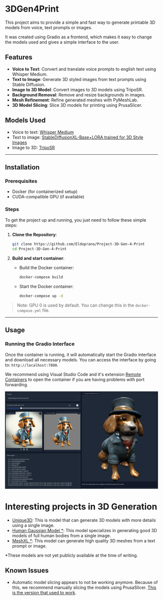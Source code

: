 # 3DGen4Print
This project aims to provide a simple and fast way to generate printable 3D models from voice, text prompts or images.

It was created using Gradio as a frontend, which makes it easy to change the models used and gives a simple interface to the user.

## Features

- **Voice to Text**: Convert and translate voice prompts to english text using Whisper Medium.
- **Text to Image**: Generate 3D styled images from text prompts using Stable Diffusion.
- **Image to 3D Model**: Convert images to 3D models using TripoSR.
- **Background Removal**: Remove and resize backgrounds in images.
- **Mesh Refinement**: Refine generated meshes with PyMeshLab.
- **3D Model Slicing**: Slice 3D models for printing using PrusaSlicer.

## Models Used
- Voice to text: [Whisper Medium](https://huggingface.co/openai/whisper-medium)
- Text to image: [StableDiffusionXL-Base+LORA trained for 3D Style Images](https://huggingface.co/artificialguybr/3DRedmond-V1)
- Image to 3D: [TripoSR](https://github.com/VAST-AI-Research/TripoSR)

---

## Installation

### Prerequisites

- Docker (for containerized setup)
- CUDA-compatible GPU (if available)

### Steps
To get the project up and running, you just need to follow these simple steps:

1. **Clone the Repository**:
    ```bash
    git clone https://github.com/Eldoprano/Project-3D-Gen-4-Print
    cd Project-3D-Gen-4-Print
    ```

2. **Build and start container**:

    - Build the Docker container:
        ```bash
        docker-compose build
        ```
    - Start the Docker container:
        ```bash
        docker-compose up -d
        ```
> Note: GPU 0 is used by default. You can change this in the `docker-compose.yml` file.
---

## Usage

### Running the Gradio Interface
Once the container is running, it will automatically start the Gradio interface and download all necessary models. You can access the interface by going to: `http://localhost:7890`.

We recommend using Visual Studio Code and it's extension [Remote Containers](https://marketplace.visualstudio.com/items?itemName=ms-vscode-remote.remote-containers) to open the container if you are having problems with port forwarding.

![Gradio Interface](model_outputs/gradio_interface.png)

# Interesting projects in 3D Generation
- [Unique3D](https://wukailu.github.io/Unique3D/): This is model that can generate 3D models with more details using a single image.
- [Human Gaussian Model *](https://jinnan-chen.github.io/projects/HGM/): This model specializes in generating good 3D models of full human bodies from a single image.
- [MeshXL *](https://meshxl.github.io/): This model can generate high quality 3D meshes from a text prompt or image.

*These models are not yet publicly available at the time of writing.

## Known Issues
- Automatic model slicing appears to not be working anymore. Because of this, we recommend manually slicing the models using PrusaSlicer. [This is the version that used to work](https://github.com/prusa3d/PrusaSlicer/releases/download/version_2.7.4/PrusaSlicer-2.7.4+linux-x64-GTK2-202404050940.tar.bz2).